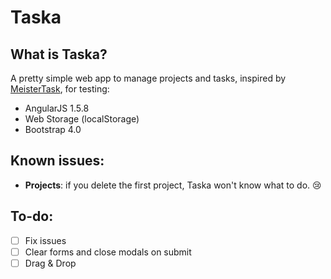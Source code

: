 # Taska

## What is Taska?

A pretty simple web app to manage projects and tasks, inspired by [MeisterTask](https://www.meistertask.com/en), for testing:
* AngularJS 1.5.8
* Web Storage (localStorage)
* Bootstrap 4.0

## Known issues:
*  **Projects**: if you delete the first project, Taska won't know what to do. :cry:

## To-do:
- [ ] Fix issues
- [ ] Clear forms and close modals on submit
- [ ] Drag & Drop
